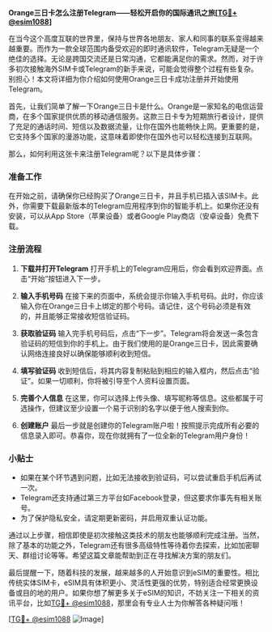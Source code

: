 **Orange三日卡怎么注册Telegram——轻松开启你的国际通讯之旅[[TG💪+ @esim1088](https://t.me/s/esim1088)]**

在当今这个高度互联的世界里，保持与世界各地朋友、家人和同事的联系变得越来越重要。而作为一款全球范围内备受欢迎的即时通讯软件，Telegram无疑是一个绝佳的选择。无论是跨国交流还是日常沟通，它都能满足你的需求。然而，对于许多初次接触海外SIM卡或Telegram的新手来说，可能会觉得整个过程有些复杂。别担心！本文将详细为你介绍如何使用Orange三日卡成功注册并开始使用Telegram。

首先，让我们简单了解一下Orange三日卡是什么。Orange是一家知名的电信运营商，在多个国家提供优质的移动通信服务。这款三日卡专为短期旅行者设计，提供了充足的通话时间、短信以及数据流量，让你在国外也能畅快上网。更重要的是，它支持多个国家的漫游功能，这意味着即使你在国外也可以轻松连接到互联网。

那么，如何利用这张卡来注册Telegram呢？以下是具体步骤：

### 准备工作

在开始之前，请确保你已经购买了Orange三日卡，并且手机已插入该SIM卡。此外，你需要下载最新版本的Telegram应用程序到你的智能手机上。如果你还没有安装，可以从App Store（苹果设备）或者Google Play商店（安卓设备）免费下载。

### 注册流程

1. **下载并打开Telegram**
   打开手机上的Telegram应用后，你会看到欢迎界面。点击“开始”按钮进入下一步。

2. **输入手机号码**
   在接下来的页面中，系统会提示你输入手机号码。此时，你应该输入你在Orange三日卡上绑定的那个号码。请记住，这个号码必须是有效的，并且能够正常接收短信验证码。

3. **获取验证码**
   输入完手机号码后，点击“下一步”。Telegram将会发送一条包含验证码的短信到你的手机上。由于我们使用的是Orange三日卡，因此需要确认网络连接良好以确保能够顺利收到短信。

4. **填写验证码**
   收到短信后，将其内容复制粘贴到相应的输入框内，然后点击“验证”。如果一切顺利，你将被引导至个人资料设置页面。

5. **完善个人信息**
   在这里，你可以选择上传头像、填写昵称等信息。这些都属于可选操作，但建议至少设置一个易于识别的名字以便于他人搜索到你。

6. **创建账户**
   最后一步就是创建你的Telegram账户啦！按照提示完成所有必要的信息录入即可。恭喜你，现在你就拥有了一位全新的Telegram用户身份！

### 小贴士

- 如果在某个环节遇到问题，比如无法接收到验证码，可以尝试重启手机后再试一次。
- Telegram还支持通过第三方平台如Facebook登录，但这要求你事先有相关账号。
- 为了保护隐私安全，请定期更新密码，并启用双重认证功能。

通过以上步骤，相信即使是初次接触这类技术的朋友也能够顺利完成注册。当然，除了基本的功能之外，Telegram还有很多高级特性等待着你去探索，比如加密聊天、群组讨论等等。希望这篇文章能帮助到正在寻找解决方案的朋友们。

最后提醒一下，随着科技的发展，越来越多的人开始意识到eSIM的重要性。相比传统实体SIM卡，eSIM具有体积更小、灵活性更强的优势，特别适合经常更换设备或目的地的用户。如果你想了解更多关于eSIM的知识，不妨关注一下相关的资讯平台，比如[TG💪+ @esim1088](https://t.me/s/esim1088)，那里会有专业人士为你解答各种疑问哦！

[[TG💪+ @esim1088](https://t.me/s/esim1088) ![Image](https://i.postimg.cc/4NQfJmqS/Snipaste-2025-05-13-00-14-12.png)]